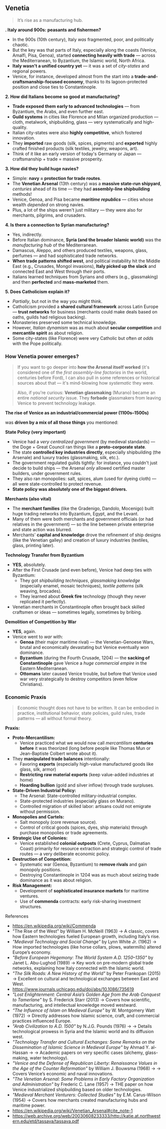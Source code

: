 ## Venetia

> It’s rise as a manufacturing hub.
> 

**. Italy around 900s: peasants and fishermen?**

- In the 900s (10th century), Italy *was* fragmented, poor, and politically chaotic.
- But the key was that parts of Italy, especially along the coasts (Venice, Amalfi, Pisa, Genoa), started **connecting heavily with trade** — across the Mediterranean, to Byzantium, the Islamic world, North Africa.
- **Italy wasn't a unified country yet** — it was a set of *city-states* and regional powers.
- Venice, for instance, developed almost from the start into a **trade-and-craftsmanship-focused economy**, thanks to its lagoon-protected position and close ties to Constantinople.

**2. How did Italians become so good at manufacturing?**

- **Trade exposed them early to advanced technologies** — from Byzantium, the Arabs, and even further east.
- **Guild systems** in cities like Florence and Milan organized production — cloth, metalwork, shipbuilding, glass — very systematically and high-quality.
- Italian city-states were also **highly competitive**, which fostered innovation.
- They **imported** raw goods (silk, spices, pigments) and **exported** highly crafted finished products (silk textiles, jewelry, weapons, art).
- Think of it like an early version of today's Germany or Japan — craftsmanship + trade = massive prosperity.

**3. How did they build huge navies?**

- Simple: **navy = protection for trade routes**.
- The **Venetian Arsenal** (13th century) was a **massive state-run shipyard**, *centuries* ahead of its time — they had **assembly-line shipbuilding** methods!
- Venice, Genoa, and Pisa became ***maritime republics*** — cities whose wealth *depended* on strong navies.
- Plus, a lot of the ships weren't just military — they were also for merchants, pilgrims, and crusaders.

**4. Is there a connection to Syrian manufacturing?**

- Yes, indirectly.
- Before Italian dominance, **Syria (and the broader Islamic world)** was the *manufacturing hub* of the Mediterranean.
- Damascus, Aleppo, and others produced textiles, weapons, glass, perfumes — and had sophisticated trade networks.
- **When trade patterns shifted west**, and political instability hit the Middle East (e.g., Crusades, Mongol invasions), **Italy picked up the slack** and connected East and West through *their* ports.
- Italians learned techniques from Syrians and others (e.g., glassmaking) and then **perfected** and **mass-marketed** them.

**5. Does Catholicism explain it?**

- *Partially*, but not in the way you might think.
- Catholicism provided a **shared cultural framework** across Latin Europe — **trust networks** for business (merchants could make deals based on oaths, guilds had religious backing).
- Monasteries preserved some technical knowledge.
- However, *Italian dynamism* was as much about **secular competition** and **mercantile spirit** as about religion.
- Some city-states (like Florence) were very Catholic but often *at odds* with the Pope politically.

### How Venetia power emerges?

> If you want to go deeper into **how the Arsenal itself worked** (it's considered one of the *first assembly-line factories* in the world, centuries before Ford), I can also pull in some references or historical sources about that — it's mind-blowing how *systematic* they were.
> 

> Also, if you're curious: **Venetian glassmaking** (Murano) became an entire *national security* issue. They **forbade** glassmakers from leaving Venice to prevent technology leakage.
> 

**The rise of Venice as an industrial/commercial power (1100s–1500s)**

was **driven by a mix of all those things** you mentioned:

**State Policy (very important)**

- Venice had a *very centralized government* (by medieval standards) — the Doge + Great Council ran things like a **proto-corporate state**.
- The state **controlled key industries directly**, especially shipbuilding (the Arsenale) and luxury trades (glassmaking, silk, etc.).
- The government regulated guilds tightly: for instance, you couldn't just decide to build ships — the Arsenal *only* allowed certified master builders, under government rules.
- They also ran monopolies: salt, spices, alum (used for dyeing cloth) — all were state-controlled to protect revenue.
- **State policy was absolutely one of the biggest drivers.**

**Merchants (also vital)**

- The **merchant families** (like the Gradenigo, Dandolo, Mocenigo) built huge trading networks into Byzantium, Egypt, and the Levant.
- Many of them were both merchants and government officials (or had relatives in the government) — so the line between private enterprise and state action was blurred.
- Merchants' **capital and knowledge** drove the refinement of ship designs (like the Venetian galley) and creation of luxury industries (textiles, glass, printing later).

**Technology Transfer from Byzantium**

- **YES**, absolutely.
- After the First Crusade (and even before), Venice had deep ties with Byzantium:
    - They got *shipbuilding techniques*, *glassmaking knowledge* (especially enamel, mosaic techniques), *textile patterns* (silk weaving, brocades).
    - They learned about **Greek fire** technology (though they never replicated it perfectly).
- Venetian merchants in Constantinople often brought back skilled craftsmen or ideas — sometimes legally, sometimes by bribing.

**Demolition of Competition by War**

- **YES**, again.
- Venice went to *war* with:
    - **Genoa** (their major maritime rival) — the Venetian-Genoese Wars, brutal and economically devastating but Venice eventually won dominance.
    - **Byzantium** (during the Fourth Crusade, 1204) — the **sacking of Constantinople** gave Venice a *huge commercial empire* in the Eastern Mediterranean.
    - **Ottomans** later caused Venice trouble, but before that Venice used war very strategically to destroy competitors (even fellow Christians).

### Economic Praxis

> Economic thought does not have to be written.
It can be embodied in practice, institutional behavior, state policies, guild rules, trade patterns — all without formal theory.
> 

**Praxis:**

- **Proto-Mercantilism:**
    - Venice practiced what we would now call *mercantilism* **centuries before** it was theorized (long before people like Thomas Mun or Jean-Baptiste Colbert wrote about it).
- They **manipulated trade balances** intentionally:
    - Favoring **exports** (especially high-value manufactured goods like glass, silk, armor)
    - **Restricting raw material exports** (keep value-added industries at home)
    - **Hoarding bullion** (gold and silver inflow) through trade surpluses.
- **State-Driven Industrial Policy:**
    - The Arsenal: State-controlled military-industrial complex.
    - State-protected industries (especially glass on Murano).
    - Controlled migration of skilled labor: artisans could not emigrate without permission.
- **Monopolies and Cartels:**
    - Salt monopoly (core revenue source).
    - Control of critical goods (spices, dyes, ship materials) through purchase monopolies or trade agreements.
- **Strategic Use of Colonies:**
    - Venice established **colonial outposts** (Crete, Cyprus, Dalmatian Coast) primarily for resource extraction and strategic control of trade routes — a very deliberate economic policy.
- **Destruction of Competition:**
    - Systematic war (Genoa, Byzantium) to **remove rivals** and gain monopoly positions.
    - Destroying Constantinople in 1204 was as much about seizing trade dominance as it was about religion.
- **Risk Management:**
    - Development of **sophisticated insurance markets** for maritime ventures.
    - Use of **commenda** contracts: early risk-sharing investment structures.

References

- https://en.wikipedia.org/wiki/Commenda
- "The Rise of the West" by William H. McNeill (1963)
→ A classic, covers how Eastern technologies fueled European growth, including Italy’s rise.
- *"Medieval Technology and Social Change"* by Lynn White Jr. (1962) → How imported technologies (like horse collars, plows, watermills) altered Europe’s economy.
- *"Before European Hegemony: The World System A.D. 1250–1350"* by Janet L. Abu-Lughod (1989) → Key work on pre-modern global trade networks, explaining how Italy connected with the Islamic world.
- *"The Silk Roads: A New History of the World"* by Peter Frankopan (2015)  → Excellent on cultural and technological exchanges between East and West.
- https://www.journals.uchicago.edu/doi/abs/10.1086/735619
- *"Lost Enlightenment: Central Asia’s Golden Age from the Arab Conquest to Tamerlane"* by S. Frederick Starr (2013) → Covers how scientific, manufacturing, and intellectual knowledge moved westward.
- *“The Influence of Islam on Medieval Europe"* by W. Montgomery Watt (1972)  → Directly addresses how Islamic science, craft, and commercial practices influenced Europe.
- *"Arab Civilization to A.D. 1500"* by N.J.G. Pounds (1976) → → Details technological prowess in Syria and the Islamic world and its diffusion west.
- *"Technology Transfer and Cultural Exchanges: Some Remarks on the Dissemination of Islamic Science in Medieval Europe"* by Ahmad Y. al-Hassan → → Academic papers on very specific cases (alchemy, glass-making, water technology).
- *"Venice and the Defense of Republican Liberty: Renaissance Values in the Age of the Counter Reformation"* by William J. Bouwsma (1968) → → Covers Venice’s economic and naval innovations.
- *"The Venetian Arsenal: Some Problems in Early Factory Organization and Administration"* by Frederic C. Lane (1957) → THE paper on how Venice industrialized shipbuilding based on older technologies.
- *"Medieval Merchant Venturers: Collected Studies"* by E.M. Carus-Wilson (1954) → Covers how merchants created manufacturing hubs and maritime power.
- https://en.wikipedia.org/wiki/Venetian_Arsenal#cite_note-1
- https://web.archive.org/web/20030608233333/http://katie.at.northwestern.edu/etd/tassava/tassava.pdf